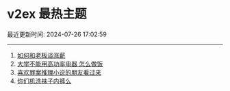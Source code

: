 # v2ex 最热主题

最近更新时间: 2024-07-26 17:02:59

--- 
1. [如何和老板谈涨薪](https://www.v2ex.com/t/1060166) 
2. [大学不能用高功率电器 怎么做饭](https://www.v2ex.com/t/1060192) 
3. [喜欢罪案推理小说的朋友看过来](https://www.v2ex.com/t/1060201) 
4. [你们机洗袜子内裤么](https://www.v2ex.com/t/1060274) 
